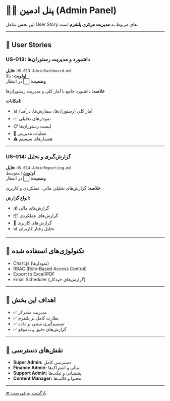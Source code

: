 # 👨‍💼 پنل ادمین (Admin Panel)

این بخش شامل User Story های مربوط به **مدیریت مرکزی پلتفرم** است.

---

## 📄 User Stories

### US-013: داشبورد و مدیریت رستوران‌ها
**فایل:** `US-013-AdminDashboard.md`  
**اولویت:** بالا  
**وضعیت:** ⬜ در انتظار

**خلاصه:** داشبورد جامع با آمار کلی و مدیریت رستوران‌ها

**امکانات:**
- 📊 آمار کلی (رستوران‌ها، سفارش‌ها، درآمد)
- 📈 نمودارهای تحلیلی
- 📋 لیست رستوران‌ها
- 🔧 عملیات مدیریتی
- ⚠️ هشدارهای سیستم

---

### US-014: گزارش‌گیری و تحلیل
**فایل:** `US-014-AdminReporting.md`  
**اولویت:** متوسط  
**وضعیت:** ⬜ در انتظار

**خلاصه:** گزارش‌های تحلیلی مالی، عملکردی و کاربری

**انواع گزارش:**
- 💰 گزارش‌های مالی
- 📦 گزارش‌های عملکردی
- 👥 گزارش‌های کاربری
- 📊 تحلیل رفتار کاربران

---

## 🔧 تکنولوژی‌های استفاده شده

- Chart.js (نمودارها)
- RBAC (Role-Based Access Control)
- Export to Excel/PDF
- Email Scheduler (گزارش‌های خودکار)

---

## 🎯 اهداف این بخش

- ✅ مدیریت متمرکز
- ✅ نظارت کامل بر پلتفرم
- ✅ تصمیم‌گیری مبتنی بر داده
- ✅ گزارش‌های دقیق و به‌موقع

---

## 👥 نقش‌های دسترسی

- **Super Admin:** دسترسی کامل
- **Finance Admin:** مالی و اشتراک‌ها
- **Support Admin:** پشتیبانی و تیکت‌ها
- **Content Manager:** محتوا و قالب‌ها

---

[🔙 بازگشت به فهرست](../README.md)
